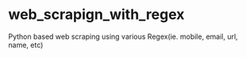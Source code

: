 # web_scrapign_with_regex
Python based web scraping using various Regex(ie. mobile, email, url, name, etc) 
